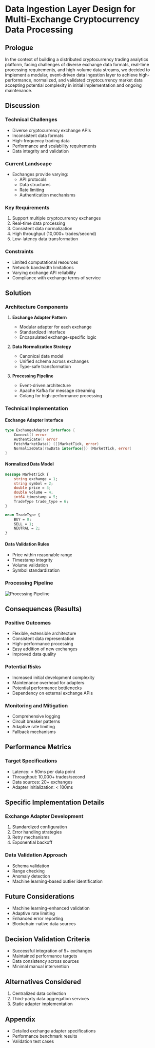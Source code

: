 # Data Ingestion Layer Design for Multi-Exchange Cryptocurrency Data Processing

## Prologue

In the context of building a distributed cryptocurrency trading analytics platform, facing challenges of diverse exchange data formats, real-time processing requirements, and high-volume data streams, we decided to implement a modular, event-driven data ingestion layer to achieve high-performance, normalized, and validated cryptocurrency market data accepting potential complexity in initial implementation and ongoing maintenance.

## Discussion

### Technical Challenges

- Diverse cryptocurrency exchange APIs
- Inconsistent data formats
- High-frequency trading data
- Performance and scalability requirements
- Data integrity and validation

### Current Landscape

- Exchanges provide varying:
  - API protocols
  - Data structures
  - Rate limiting
  - Authentication mechanisms

### Key Requirements

1. Support multiple cryptocurrency exchanges
2. Real-time data processing
3. Consistent data normalization
4. High throughput (10,000+ trades/second)
5. Low-latency data transformation

### Constraints

- Limited computational resources
- Network bandwidth limitations
- Varying exchange API reliability
- Compliance with exchange terms of service

## Solution

### Architecture Components

1. **Exchange Adapter Pattern**

   - Modular adapter for each exchange
   - Standardized interface
   - Encapsulated exchange-specific logic

2. **Data Normalization Strategy**

   - Canonical data model
   - Unified schema across exchanges
   - Type-safe transformation

3. **Processing Pipeline**

   - Event-driven architecture
   - Apache Kafka for message streaming
   - Golang for high-performance processing

### Technical Implementation

#### Exchange Adapter Interface

```go
type ExchangeAdapter interface {
    Connect() error
    Authenticate() error
    FetchMarketData() ([]MarketTick, error)
    NormalizeData(rawData interface{}) (MarketTick, error)
}
```

#### Normalized Data Model

```protobuf
message MarketTick {
    string exchange = 1;
    string symbol = 2;
    double price = 3;
    double volume = 4;
    int64 timestamp = 5;
    TradeType trade_type = 6;
}

enum TradeType {
    BUY = 0;
    SELL = 1;
    NEUTRAL = 2;
}
```

#### Data Validation Rules

- Price within reasonable range
- Timestamp integrity
- Volume validation
- Symbol standardization

### Processing Pipeline

![Processing Pipeline](../assets/processing-pipeline.png)

## Consequences (Results)

### Positive Outcomes

- Flexible, extensible architecture
- Consistent data representation
- High-performance processing
- Easy addition of new exchanges
- Improved data quality

### Potential Risks

- Increased initial development complexity
- Maintenance overhead for adapters
- Potential performance bottlenecks
- Dependency on external exchange APIs

### Monitoring and Mitigation

- Comprehensive logging
- Circuit breaker patterns
- Adaptive rate limiting
- Fallback mechanisms

## Performance Metrics

### Target Specifications

- Latency: < 50ms per data point
- Throughput: 10,000+ trades/second
- Data sources: 20+ exchanges
- Adapter initialization: < 100ms

## Specific Implementation Details

### Exchange Adapter Development

1. Standardized configuration
2. Error handling strategies
3. Retry mechanisms
4. Exponential backoff

### Data Validation Approach

- Schema validation
- Range checking
- Anomaly detection
- Machine learning-based outlier identification

## Future Considerations

- Machine learning-enhanced validation
- Adaptive rate limiting
- Enhanced error reporting
- Blockchain-native data sources

## Decision Validation Criteria

- Successful integration of 5+ exchanges
- Maintained performance targets
- Data consistency across sources
- Minimal manual intervention

## Alternatives Considered

1. Centralized data collection
2. Third-party data aggregation services
3. Static adapter implementation

## Appendix

- Detailed exchange adapter specifications
- Performance benchmark results
- Validation test cases
